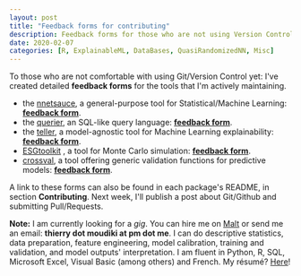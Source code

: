 ```yaml
---
layout: post
title: "Feedback forms for contributing"
description: Feedback forms for those who are not using Version Control yet
date: 2020-02-07
categories: [R, ExplainableML, DataBases, QuasiRandomizedNN, Misc]
---
```



To those who are not comfortable with using Git/Version Control yet: I've created detailed __feedback forms__ for the tools that I'm actively maintaining.

- the <a href="https://github.com/thierrymoudiki/nnetsauce">nnetsauce</a>, a general-purpose tool for Statistical/Machine Learning: [__feedback form__](https://forms.gle/HQVbrUsvZE7o8xco8).
- the <a href="https://github.com/thierrymoudiki/querier">querier</a>, an SQL-like query language: [__feedback form__](https://forms.gle/uStfcXJjtGki2R3s6). 
- the <a href="https://github.com/thierrymoudiki/teller">teller</a>, a model-agnostic tool for Machine Learning explainability: [__feedback form__](https://forms.gle/Y18xaEHL78Fvci7r8).
- <a href="https://github.com/thierrymoudiki/ESGtoolkit">ESGtoolkit</a> , a tool for Monte Carlo simulation: [__feedback form__](https://forms.gle/oqvuDU4JQnnmgevx6).
- <a href="https://github.com/thierrymoudiki/crossval">crossval</a>, a tool offering generic validation functions for predictive models: [__feedback form__](https://forms.gle/nuKYGVc2HPxPUDEz7).

A link to these forms can also be found in each package's README, in section __Contributing__. Next week, I'll publish a post about Git/Github and submitting Pull/Requests. 

__Note:__ I am currently looking for a _gig_. You can hire me on [Malt](https://www.malt.fr/profile/thierrymoudiki) or send me an email: __thierry dot moudiki at pm dot me__. I can do descriptive statistics, data preparation, feature engineering, model calibration, training and validation, and model outputs' interpretation. I am fluent in Python, R, SQL, Microsoft Excel, Visual Basic (among others) and French. My résumé? [Here]({{base}}/cv/thierry-moudiki.pdf)!



